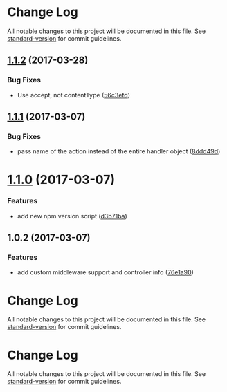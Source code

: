 # Change Log

All notable changes to this project will be documented in this file. See [standard-version](https://github.com/conventional-changelog/standard-version) for commit guidelines.

<a name="1.1.2"></a>
## [1.1.2](https://github.com/lonelyplanet/express-simple-controllers/compare/v1.1.1...v1.1.2) (2017-03-28)


### Bug Fixes

* Use accept, not contentType ([56c3efd](https://github.com/lonelyplanet/express-simple-controllers/commit/56c3efd))



<a name="1.1.1"></a>
## [1.1.1](https://github.com/lonelyplanet/express-simple-controllers/compare/v1.1.0...v1.1.1) (2017-03-07)


### Bug Fixes

* pass name of the action instead of the entire handler object ([8ddd49d](https://github.com/lonelyplanet/express-simple-controllers/commit/8ddd49d))



<a name="1.1.0"></a>
# [1.1.0](https://github.com/lonelyplanet/express-simple-controllers/compare/v1.0.2...v1.1.0) (2017-03-07)


### Features

* add new npm version script ([d3b71ba](https://github.com/lonelyplanet/express-simple-controllers/commit/d3b71ba))



<a name="1.0.2"></a>
## 1.0.2 (2017-03-07)


### Features

* add custom middleware support and controller info ([76e1a90](https://github.com/lonelyplanet/express-simple-controllers/commit/76e1a90))



# Change Log

All notable changes to this project will be documented in this file. See [standard-version](https://github.com/conventional-changelog/standard-version) for commit guidelines.

# Change Log

All notable changes to this project will be documented in this file. See [standard-version](https://github.com/conventional-changelog/standard-version) for commit guidelines.
